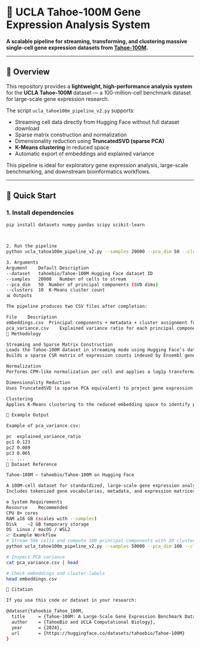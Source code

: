 # 🧬 UCLA Tahoe-100M Gene Expression Analysis System

**A scalable pipeline for streaming, transforming, and clustering massive single-cell gene expression datasets from [Tahoe-100M](https://huggingface.co/datasets/tahoebio/Tahoe-100M).**

---

## 📘 Overview

This repository provides a **lightweight, high-performance analysis system** for the **UCLA Tahoe-100M** dataset — a 100-million-cell benchmark dataset for large-scale gene expression research.

The script `ucla_tahoe100m_pipeline_v2.py` supports:
- Streaming cell data directly from Hugging Face without full dataset download  
- Sparse matrix construction and normalization  
- Dimensionality reduction using **TruncatedSVD (sparse PCA)**  
- **K-Means clustering** in reduced space  
- Automatic export of embeddings and explained variance

This pipeline is ideal for exploratory gene expression analysis, large-scale benchmarking, and downstream bioinformatics workflows.

---

## 🚀 Quick Start

### **1. Install dependencies**
```bash
pip install datasets numpy pandas scipy scikit-learn



2. Run the pipeline
python ucla_tahoe100m_pipeline_v2.py --samples 20000 --pca_dim 50 --clusters 10

3. Arguments
Argument	Default	Description
--dataset	tahoebio/Tahoe-100M	Hugging Face dataset ID
--samples	20000	Number of cells to stream
--pca_dim	50	Number of principal components (SVD dims)
--clusters	10	K-Means cluster count
📊 Outputs

The pipeline produces two CSV files after completion:

File	Description
embeddings.csv	Principal components + metadata + cluster assignment for each cell
pca_variance.csv	Explained variance ratio for each principal component
🧠 Methodology

Streaming and Sparse Matrix Construction
Loads the Tahoe-100M dataset in streaming mode using Hugging Face’s datasets API.
Builds a sparse CSR matrix of expression counts indexed by Ensembl gene IDs.

Normalization
Performs CPM-like normalization per cell and applies a log1p transformation to control scale.

Dimensionality Reduction
Uses TruncatedSVD (a sparse PCA equivalent) to project gene expression data into lower-dimensional space.

Clustering
Applies K-Means clustering to the reduced embedding space to identify putative cell groups or subtypes.

🧩 Example Output

Example of pca_variance.csv:

pc	explained_variance_ratio
pc1	0.123
pc2	0.089
pc3	0.065
...	...
🧪 Dataset Reference

Tahoe-100M — tahoebio/Tahoe-100M on Hugging Face

A 100M-cell dataset for standardized, large-scale gene expression analysis.
Includes tokenized gene vocabularies, metadata, and expression matrices optimized for streaming and scalable computation.

⚙️ System Requirements
Resource	Recommended
CPU	8+ cores
RAM	≥16 GB (scales with --samples)
Disk	~2 GB temporary storage
OS	Linux / macOS / WSL2
📈 Example Workflow
# Stream 50k cells and compute 100 principal components with 20 clusters
python ucla_tahoe100m_pipeline_v2.py --samples 50000 --pca_dim 100 --clusters 20

# Inspect PCA variance
cat pca_variance.csv | head

# Check embeddings and cluster labels
head embeddings.csv

🧰 Citation

If you use this code or dataset in your research:

@dataset{tahoebio_Tahoe_100M,
  title     = {Tahoe-100M: A Large-Scale Gene Expression Benchmark Dataset},
  author    = {TahoeBio and UCLA Computational Biology},
  year      = {2024},
  url       = {https://huggingface.co/datasets/tahoebio/Tahoe-100M}
}
